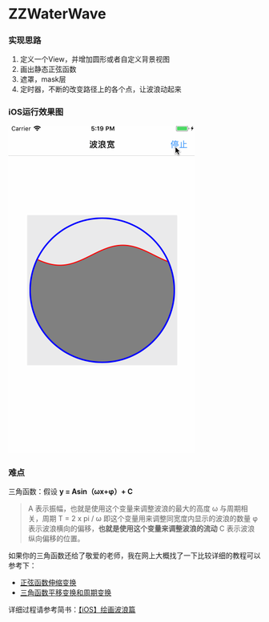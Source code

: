 # ZZWaterWave


### 实现思路
1. 定义一个View，并增加圆形或者自定义背景视图
2. 画出静态正弦函数
3. 遮罩，mask层
4. 定时器，不断的改变路径上的各个点，让波浪动起来


### iOS运行效果图
![波浪效果图](Untitled1.gif)


### 难点
三角函数：假设  **y = Asin（ωx+φ）+ C**
 
> A 表示振幅，也就是使用这个变量来调整波浪的最大的高度
> ω 与周期相关，周期 T = 2 x pi / ω 即这个变量用来调整同宽度内显示的波浪的数量
> φ 表示波浪横向的偏移，**也就是使用这个变量来调整波浪的流动**
> C 表示波浪纵向偏移的位置。

如果你的三角函数还给了敬爱的老师，我在网上大概找了一下比较详细的教程可以参考下：

- [正弦函数伸缩变换](https://wenku.baidu.com/view/beda69870029bd64783e2c28.html)  
- [三角函数平移变换和周期变换](https://wenku.baidu.com/view/3ecdb3f0b0717fd5360cdc80.html)


详细过程请参考简书：[【iOS】绘画波浪篇](http://www.jianshu.com/p/0e304b3cc448) 
